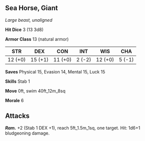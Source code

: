 ## Sea Horse, Giant

*Large beast, unaligned*

**Hit Dice** 3 (13 3d8)

**Armor Class** 13 (natural armor)

| STR     | DEX     | CON     | INT     | WIS     | CHA     |
|---------|---------|---------|---------|---------|---------|
| 12 (+0) | 15 (+1) | 11 (+0) |  2 (-2) | 12 (+0) |  5 (-1) |

**Saves** Physical 15, Evasion 14, Mental 15, Luck 15

**Skills** Stab 1

**Move** 0ft, swim 40ft_12m_8sq

**Morale** 6

## Attacks

***Ram.*** +2 (Stab 1 DEX +1), reach 5ft_1.5m_1sq, one target. Hit: 1d6+1 bludgeoning damage.


